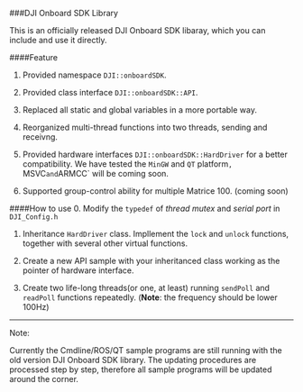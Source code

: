 ###DJI Onboard SDK Library


This is an officially released DJI Onboard SDK libaray, which you can include and use it directly.

####Feature
 
1. Provided namespace `DJI::onboardSDK`.
 
2. Provided class interface `DJI::onboardSDK::API`.

3. Replaced all static and global variables in a more portable way.

4. Reorganized multi-thread functions into two threads, sending and receivng.
 
5. Provided hardware interfaces `DJI::onboardSDK::HardDriver` for a better compatibility. We have tested the `MinGW` and `QT` platform`, `MSVC` and `ARMCC` will be coming soon. 
 
6. Supported group-control ability for multiple Matrice 100. (coming soon)
 

####How to use
0. Modify the `typedef` of *thread mutex* and *serial port* in `DJI_Config.h` 

1. Inheritance `HardDriver` class. Impllement the `lock` and `unlock` functions, together with several other virtual functions.  

2. Create a new API sample with your inheritanced class working as the pointer of hardware interface.

3. Create two life-long threads(or one, at least) running `sendPoll` and `readPoll` functions repeatedly. (**Note**: the frequency should be lower 100Hz)


---

Note:

Currently the Cmdline/ROS/QT sample programs are still running with the old version DJI Onboard SDK library. The updating procedures are processed step by step, therefore all sample programs will be updated around the corner.